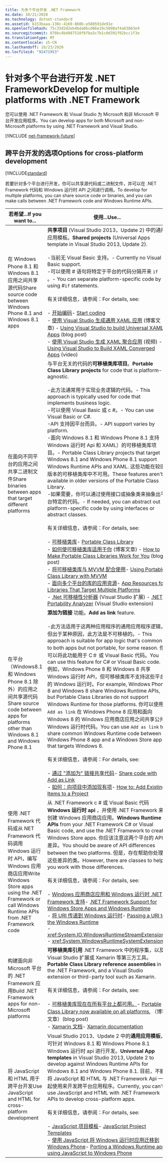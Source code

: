 ```yaml
---
title: 为多个平台开发 .NET Framework
ms.date: 10/21/2020
ms.technology: dotnet-standard
ms.assetid: b153baaa-130c-4169-860b-e580591de91e
ms.openlocfilehash: 75c33d2d2eb4bda0bcd86e19c5098af4a63863e9
ms.sourcegitcommit: 870bc4b4087510f6fba3c7b1c0d391f02bcc1f3e
ms.translationtype: MT
ms.contentlocale: zh-CN
ms.lasthandoff: 10/23/2020
ms.locfileid: "92471953"
---
```

# <a name="develop-for-multiple-platforms-with-net-framework"></a><span data-ttu-id="6ee56-102">针对多个平台进行开发 .NET Framework</span><span class="sxs-lookup"><span data-stu-id="6ee56-102">Develop for multiple platforms with .NET Framework</span></span>

<span data-ttu-id="6ee56-103">您可以使用 .NET Framework 和 Visual Studio 为 Microsoft 和非 Microsoft 平台开发应用程序。</span><span class="sxs-lookup"><span data-stu-id="6ee56-103">You can develop apps for both Microsoft and non-Microsoft platforms by using .NET Framework and Visual Studio.</span></span>

[!INCLUDE [net-framework-future](../../../includes/net-framework-future.md)]

## <a name="options-for-cross-platform-development"></a><span data-ttu-id="6ee56-104">跨平台开发的选项</span><span class="sxs-lookup"><span data-stu-id="6ee56-104">Options for cross-platform development</span></span>

[!INCLUDE[standard](../../../includes/pcl-to-standard.md)]

<span data-ttu-id="6ee56-105">若要针对多个平台进行开发，你可以共享源代码或二进制文件，并可以在 .NET Framework 代码和 Windows 运行时 API 之间进行调用。</span><span class="sxs-lookup"><span data-stu-id="6ee56-105">To develop for multiple platforms, you can share source code or binaries, and you can make calls between .NET Framework code and Windows Runtime APIs.</span></span>

|<span data-ttu-id="6ee56-106">若希望...</span><span class="sxs-lookup"><span data-stu-id="6ee56-106">If you want to...</span></span>|<span data-ttu-id="6ee56-107">使用...</span><span class="sxs-lookup"><span data-stu-id="6ee56-107">Use...</span></span>|
|-----------------------|------------|
|<span data-ttu-id="6ee56-108">在 Windows Phone 8.1 和 Windows 8.1 应用之间共享源代码</span><span class="sxs-lookup"><span data-stu-id="6ee56-108">Share source code between Windows Phone 8.1 and Windows 8.1 apps</span></span>|<span data-ttu-id="6ee56-109">**共享项目** (Visual Studio 2013，Update 2) 中的通用应用模板。</span><span class="sxs-lookup"><span data-stu-id="6ee56-109">**Shared projects** (Universal Apps template in Visual Studio 2013, Update 2).</span></span><br /><br /> <span data-ttu-id="6ee56-110">-当前无 Visual Basic 支持。</span><span class="sxs-lookup"><span data-stu-id="6ee56-110">-   Currently no Visual Basic support.</span></span><br /><span data-ttu-id="6ee56-111">-可以使用 # 语句将特定于平台的代码分隔开来 `if` 。</span><span class="sxs-lookup"><span data-stu-id="6ee56-111">-   You can separate platform-specific code by using #`if` statements.</span></span><br /><br /> <span data-ttu-id="6ee56-112">有关详细信息，请参阅：</span><span class="sxs-lookup"><span data-stu-id="6ee56-112">For details, see:</span></span><br /><br /> <span data-ttu-id="6ee56-113">-   [开始编码](/windows/uwp/get-started/create-uwp-apps)</span><span class="sxs-lookup"><span data-stu-id="6ee56-113">-   [Start coding](/windows/uwp/get-started/create-uwp-apps)</span></span><br /><span data-ttu-id="6ee56-114">-   [使用 Visual Studio 生成通用 XAML 应用](https://devblogs.microsoft.com/visualstudio/using-visual-studio-to-build-universal-xaml-apps/) (博客文章) </span><span class="sxs-lookup"><span data-stu-id="6ee56-114">-   [Using Visual Studio to build Universal XAML Apps](https://devblogs.microsoft.com/visualstudio/using-visual-studio-to-build-universal-xaml-apps/) (blog post)</span></span><br /><span data-ttu-id="6ee56-115">-   [使用 Visual Studio 生成 XAML 聚合应用](https://channel9.msdn.com/Events/Build/2014/3-591) (视频) </span><span class="sxs-lookup"><span data-stu-id="6ee56-115">-   [Using Visual Studio to Build XAML Converged Apps](https://channel9.msdn.com/Events/Build/2014/3-591) (video)</span></span>|
|<span data-ttu-id="6ee56-116">在面向不同平台的应用之间共享二进制文件</span><span class="sxs-lookup"><span data-stu-id="6ee56-116">Share binaries between apps that target different platforms</span></span>|<span data-ttu-id="6ee56-117">与平台无关的代码的**可移植类库项目**。</span><span class="sxs-lookup"><span data-stu-id="6ee56-117">**Portable Class Library projects** for code that is platform-agnostic.</span></span><br /><br /> <span data-ttu-id="6ee56-118">-此方法通常用于实现业务逻辑的代码。</span><span class="sxs-lookup"><span data-stu-id="6ee56-118">-   This approach is typically used for code that implements business logic.</span></span><br /><span data-ttu-id="6ee56-119">-可以使用 Visual Basic 或 c #。</span><span class="sxs-lookup"><span data-stu-id="6ee56-119">-   You can use Visual Basic or C#.</span></span><br /><span data-ttu-id="6ee56-120">-API 支持因平台而异。</span><span class="sxs-lookup"><span data-stu-id="6ee56-120">-   API support varies by platform.</span></span><br /><span data-ttu-id="6ee56-121">-面向 Windows 8.1 和 Windows Phone 8.1 支持 Windows 运行时 Api 和 XAML）的可移植类库项目。</span><span class="sxs-lookup"><span data-stu-id="6ee56-121">-   Portable Class Library projects that target Windows 8.1 and Windows Phone 8.1 support Windows Runtime APIs and XAML.</span></span> <span data-ttu-id="6ee56-122">这些功能在较旧版本的可移植类库中不可用。</span><span class="sxs-lookup"><span data-stu-id="6ee56-122">These features aren't available in older versions of the Portable Class Library.</span></span><br /><span data-ttu-id="6ee56-123">-如果需要，你可以通过使用接口或抽象类来抽象出平台特定的代码。</span><span class="sxs-lookup"><span data-stu-id="6ee56-123">-   If needed, you can abstract out platform-specific code by using interfaces or abstract classes.</span></span><br /><br /> <span data-ttu-id="6ee56-124">有关详细信息，请参阅：</span><span class="sxs-lookup"><span data-stu-id="6ee56-124">For details, see:</span></span><br /><br /> <span data-ttu-id="6ee56-125">-   [可移植类库](cross-platform-development-with-the-portable-class-library.md)</span><span class="sxs-lookup"><span data-stu-id="6ee56-125">-   [Portable Class Library](cross-platform-development-with-the-portable-class-library.md)</span></span><br /><span data-ttu-id="6ee56-126">-   [如何使可移植类库适用于你](/archive/blogs/dsplaisted/how-to-make-portable-class-libraries-work-for-you) (博客文章) </span><span class="sxs-lookup"><span data-stu-id="6ee56-126">-   [How to Make Portable Class Libraries Work for You](/archive/blogs/dsplaisted/how-to-make-portable-class-libraries-work-for-you) (blog post)</span></span><br /><span data-ttu-id="6ee56-127">-   [将可移植类库与 MVVM 配合使用](using-portable-class-library-with-model-view-view-model.md)</span><span class="sxs-lookup"><span data-stu-id="6ee56-127">-   [Using Portable Class Library with MVVM](using-portable-class-library-with-model-view-view-model.md)</span></span> <br /><span data-ttu-id="6ee56-128">-   [面向多个平台的库的应用资源](app-resources-for-libraries-that-target-multiple-platforms.md)</span><span class="sxs-lookup"><span data-stu-id="6ee56-128">-   [App Resources for Libraries That Target Multiple Platforms](app-resources-for-libraries-that-target-multiple-platforms.md)</span></span> <br /><span data-ttu-id="6ee56-129">-   [.Net 可移植性分析器](https://marketplace.visualstudio.com/items?itemName=ConnieYau.NETPortabilityAnalyzer) (Visual Studio 扩展) </span><span class="sxs-lookup"><span data-stu-id="6ee56-129">-   [.NET Portability Analyzer](https://marketplace.visualstudio.com/items?itemName=ConnieYau.NETPortabilityAnalyzer) (Visual Studio extension)</span></span>|
|<span data-ttu-id="6ee56-130">在平台（Windows8.1 和 Windows Phone 8.1 除外）的应用之间共享源代码</span><span class="sxs-lookup"><span data-stu-id="6ee56-130">Share source code between apps for platforms other than Windows 8.1 and Windows Phone 8.1</span></span>|<span data-ttu-id="6ee56-131">**添加为链接** 功能。</span><span class="sxs-lookup"><span data-stu-id="6ee56-131">**Add as link** feature.</span></span><br /><br /> <span data-ttu-id="6ee56-132">-此方法适用于这两种应用程序的通用应用程序逻辑，但出于某种原因，此方法是不可移植的。</span><span class="sxs-lookup"><span data-stu-id="6ee56-132">-   This approach is suitable for app logic that's common to both apps but not portable, for some reason.</span></span> <span data-ttu-id="6ee56-133">你可以将此功能用于 C＃ 或 Visual Basic 代码。</span><span class="sxs-lookup"><span data-stu-id="6ee56-133">You can use this feature for C# or Visual Basic code.</span></span><br />     <span data-ttu-id="6ee56-134">例如，Windows Phone 8 和 Windows 8 共享 Windows 运行时 API，但可移植类库不支持这些平台的 Windows 运行时。</span><span class="sxs-lookup"><span data-stu-id="6ee56-134">For example, Windows Phone 8 and Windows 8 share Windows Runtime APIs, but Portable Class Libraries do not support Windows Runtime for those platforms.</span></span> <span data-ttu-id="6ee56-135">你可以使用 `Add as link` 在 Windows Phone 8 应用和面向 Windows 8 的 Windows 应用商店应用之间共享公共 Windows 运行时代码。</span><span class="sxs-lookup"><span data-stu-id="6ee56-135">You can use `Add as link` to share common Windows Runtime code between a Windows Phone 8 app and a Windows Store app that targets Windows 8.</span></span><br /><br /> <span data-ttu-id="6ee56-136">有关详细信息，请参阅：</span><span class="sxs-lookup"><span data-stu-id="6ee56-136">For details, see:</span></span><br /><br /> <span data-ttu-id="6ee56-137">-   [通过 "添加为" 链接共享代码](/previous-versions/windows/apps/jj714082(v=vs.105))</span><span class="sxs-lookup"><span data-stu-id="6ee56-137">-   [Share code with Add as Link](/previous-versions/windows/apps/jj714082(v=vs.105))</span></span><br /><span data-ttu-id="6ee56-138">-   [如何：向项目中添加现有项](/previous-versions/visualstudio/visual-studio-2010/9f4t9t92(v=vs.100))</span><span class="sxs-lookup"><span data-stu-id="6ee56-138">-   [How to: Add Existing Items to a Project](/previous-versions/visualstudio/visual-studio-2010/9f4t9t92(v=vs.100))</span></span>|
|<span data-ttu-id="6ee56-139">使用 .NET Framework 代码或从 NET Framework 代码调用 Windows 运行时 API，编写 Windows 应用商店应用</span><span class="sxs-lookup"><span data-stu-id="6ee56-139">Write Windows Store apps using the .NET Framework or call Windows Runtime APIs from .NET Framework code</span></span>|<span data-ttu-id="6ee56-140">从 .NET Framework c # 或 Visual Basic 代码**Windows 运行时 api** ，并使用 .NET Framework 来创建 Windows 应用商店应用。</span><span class="sxs-lookup"><span data-stu-id="6ee56-140">**Windows Runtime APIs** from your .NET Framework C# or Visual Basic code, and use the .NET Framework to create Windows Store apps.</span></span> <span data-ttu-id="6ee56-141">你应该注意这两个平台的 API 差异。</span><span class="sxs-lookup"><span data-stu-id="6ee56-141">You should be aware of API differences between the two platforms.</span></span> <span data-ttu-id="6ee56-142">但是，存在帮助你处理这些差异的类。</span><span class="sxs-lookup"><span data-stu-id="6ee56-142">However, there are classes to help you work with those differences.</span></span><br /><br /> <span data-ttu-id="6ee56-143">有关详细信息，请参阅：</span><span class="sxs-lookup"><span data-stu-id="6ee56-143">For details, see:</span></span><br /><br /> <span data-ttu-id="6ee56-144">-   [Windows 应用商店应用和 Windows 运行时 .NET Framework 支持](support-for-windows-store-apps-and-windows-runtime.md)</span><span class="sxs-lookup"><span data-stu-id="6ee56-144">-   [.NET Framework Support for Windows Store Apps and Windows Runtime](support-for-windows-store-apps-and-windows-runtime.md)</span></span> <br /><span data-ttu-id="6ee56-145">-   [将 URI 传递到 Windows 运行时](passing-a-uri-to-the-windows-runtime.md)</span><span class="sxs-lookup"><span data-stu-id="6ee56-145">-   [Passing a URI to the Windows Runtime](passing-a-uri-to-the-windows-runtime.md)</span></span> <br />-   <xref:System.IO.WindowsRuntimeStreamExtensions><br />-    <xref:System.WindowsRuntimeSystemExtensions>|
|<span data-ttu-id="6ee56-146">构建面向非 Microsoft 平台的 .NET Framework 应用</span><span class="sxs-lookup"><span data-stu-id="6ee56-146">Build .NET Framework apps for non-Microsoft platforms</span></span>|<span data-ttu-id="6ee56-147">**可移植类库引用** .NET Framework 中的程序集，以及 Visual Studio 扩展或 Xamarin 等第三方工具。</span><span class="sxs-lookup"><span data-stu-id="6ee56-147">**Portable Class Library reference assemblies** in the .NET Framework, and a Visual Studio extension or third-party tool such as Xamarin.</span></span><br /><br /> <span data-ttu-id="6ee56-148">有关详细信息，请参阅：</span><span class="sxs-lookup"><span data-stu-id="6ee56-148">For details, see:</span></span><br /><br /> <span data-ttu-id="6ee56-149">-   [可移植类库现在在所有平台上都可用。](https://devblogs.microsoft.com/dotnet/portable-class-library-pcl-now-available-on-all-platforms/)</span><span class="sxs-lookup"><span data-stu-id="6ee56-149">-   [Portable Class Library now available on all platforms.](https://devblogs.microsoft.com/dotnet/portable-class-library-pcl-now-available-on-all-platforms/)</span></span> <span data-ttu-id="6ee56-150">（博客文章）</span><span class="sxs-lookup"><span data-stu-id="6ee56-150">(blog post)</span></span><br /><span data-ttu-id="6ee56-151">-   [Xamarin 文档](/xamarin)</span><span class="sxs-lookup"><span data-stu-id="6ee56-151">-   [Xamarin documentation](/xamarin)</span></span>|
|<span data-ttu-id="6ee56-152">将 JavaScript 和 HTML 用于跨平台开发</span><span class="sxs-lookup"><span data-stu-id="6ee56-152">Use JavaScript and HTML for cross-platform development</span></span>|<span data-ttu-id="6ee56-153">Visual Studio 2013、Update 2 中的**通用应用模板**，可针对 Windows 8.1 和 Windows Phone 8.1 Windows 运行时 api 进行开发。</span><span class="sxs-lookup"><span data-stu-id="6ee56-153">**Universal App templates** in Visual Studio 2013, Update 2 to develop against Windows Runtime APIs for Windows 8.1 and Windows Phone 8.1.</span></span> <span data-ttu-id="6ee56-154">目前，不能将 JavaScript 和 HTML 与 .NET Framework Api 一起使用来开发跨平台应用程序。</span><span class="sxs-lookup"><span data-stu-id="6ee56-154">Currently, you can't use JavaScript and HTML with .NET Framework APIs to develop cross-platform apps.</span></span><br /><br /> <span data-ttu-id="6ee56-155">有关详细信息，请参阅：</span><span class="sxs-lookup"><span data-stu-id="6ee56-155">For details, see:</span></span><br /><br /> <span data-ttu-id="6ee56-156">-   [JavaScript 项目模板](/previous-versions/windows/apps/hh758331(v=win.10))</span><span class="sxs-lookup"><span data-stu-id="6ee56-156">-   [JavaScript Project Templates](/previous-versions/windows/apps/hh758331(v=win.10))</span></span><br /><span data-ttu-id="6ee56-157">-   [使用 JavaScript 将 Windows 运行时应用迁移到 Windows Phone](/previous-versions/windows/apps/dn636144(v=win.10))</span><span class="sxs-lookup"><span data-stu-id="6ee56-157">-   [Porting a Windows Runtime app using JavaScript to Windows Phone](/previous-versions/windows/apps/dn636144(v=win.10))</span></span>|
